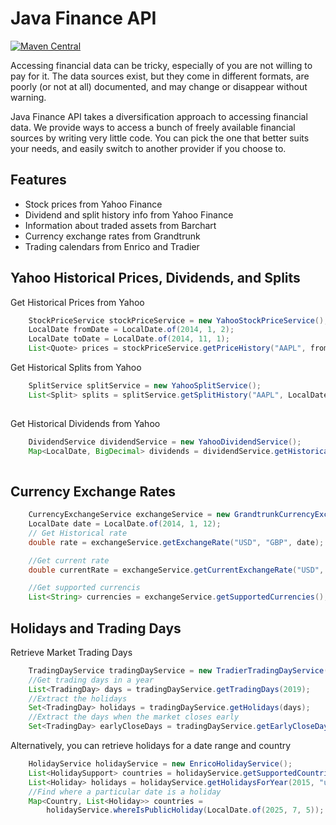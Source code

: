 # Java Finance API

[![Maven Central](https://img.shields.io/maven-central/v/com.tecacet/jfapi.svg)](http://search.maven.org/#search|ga|1|a%3Ajfapi)

Accessing financial data can be tricky, especially of you are not willing to pay for it. 
The data sources exist, but they come in different formats, are poorly (or not at all) documented, 
and may change or disappear without warning.

Java Finance API takes a diversification approach to accessing financial data. We provide ways to access 
a bunch of freely available financial sources by writing very little code. You can pick the one that better suits your needs, and easily switch to another provider if you choose to.

## Features

- Stock prices from Yahoo Finance
- Dividend and split history info from Yahoo Finance
- Information about traded assets from Barchart
- Currency exchange rates from Grandtrunk
- Trading calendars from Enrico and Tradier

## Yahoo Historical Prices, Dividends, and Splits

Get Historical Prices from Yahoo
```java
    StockPriceService stockPriceService = new YahooStockPriceService();
    LocalDate fromDate = LocalDate.of(2014, 1, 2);
    LocalDate toDate = LocalDate.of(2014, 11, 1);
    List<Quote> prices = stockPriceService.getPriceHistory("AAPL", fromDate, toDate, StandardPeriodType.DAY);
```
Get Historical Splits from Yahoo
```java
    SplitService splitService = new YahooSplitService();
    List<Split> splits = splitService.getSplitHistory("AAPL", LocalDate.of(2005, 1, 1), LocalDate.of(2015, 12, 31));
        
```
Get Historical Dividends from Yahoo
```java
    DividendService dividendService = new YahooDividendService();
    Map<LocalDate, BigDecimal> dividends = dividendService.getHistoricalDividends("AGG", LocalDate.of(2000, 1, 1), LocalDate.of(2016, 11, 9));
    
```

## Currency Exchange Rates

```java
    CurrencyExchangeService exchangeService = new GrandtrunkCurrencyExchangeService();
    LocalDate date = LocalDate.of(2014, 1, 12);
    // Get Historical rate
    double rate = exchangeService.getExchangeRate("USD", "GBP", date);

    //Get current rate
    double currentRate = exchangeService.getCurrentExchangeRate("USD", "GBP");

    //Get supported currencis
    List<String> currencies = exchangeService.getSupportedCurrencies();
```

## Holidays and Trading Days

Retrieve Market Trading Days

```java
    TradingDayService tradingDayService = new TradierTradingDayService();
    //Get trading days in a year
    List<TradingDay> days = tradingDayService.getTradingDays(2019);
    //Extract the holidays
    Set<TradingDay> holidays = tradingDayService.getHolidays(days);
    //Extract the days when the market closes early
    Set<TradingDay> earlyCloseDays = tradingDayService.getEarlyCloseDays(days);
```

Alternatively, you can retrieve holidays for a date range and country

```java
    HolidayService holidayService = new EnricoHolidayService();
    List<HolidaySupport> countries = holidayService.getSupportedCountries();
    List<Holiday> holidays = holidayService.getHolidaysForYear(2015, "usa");
    //Find where a particular date is a holiday
    Map<Country, List<Holiday>> countries =
        holidayService.whereIsPublicHoliday(LocalDate.of(2025, 7, 5));
```